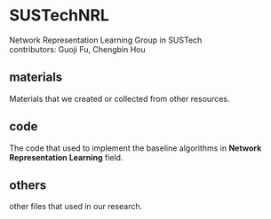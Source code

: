 # SUSTechNRL
Network Representation Learning Group in SUSTech </br>
contributors: Guoji Fu, Chengbin Hou

## materials

Materials that we created or collected from other resources. 

## code

The code that used to implement the baseline algorithms in **Network Representation Learning** field.

## others

other files that used in our research.
